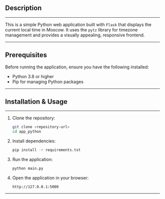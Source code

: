 ## Description
---

This is a simple Python web application built with `Flask` that displays the current local time in Moscow. It uses the `pytz` library for timezone management and provides a visually appealing, responsive frontend.

---

## Prerequisites

Before running the application, ensure you have the following installed:

- Python 3.8 or higher
- Pip for managing Python packages

---



## Installation & Usage
---
1. Clone the repository:
    ```bash
    git clone <repository-url>
    cd app_python
    ```

2. Install dependencies:
    ```bash
    pip install -r requirements.txt
    ```

3. Run the application:
    ```bash
    python main.py
    ```

4. Open the application in your browser:
    ```
    http://127.0.0.1:5000
    ```

---